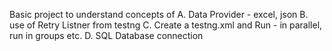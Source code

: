 Basic project to understand concepts of 
A. Data Provider - excel, json 
B. use of Retry Listner from testng
C. Create a testng.xml and Run - in parallel, run in groups etc.
D. SQL Database connection
